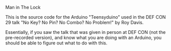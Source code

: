 Man in The Lock

This is the source code for the Arduino "Teensyduino" used in the DEF CON 29 talk "No Key? No Pin? No Combo? No Problem!" by Roy Davis.

Essentially, if you saw the talk that was given in person at DEF CON (not the pre-recorded version), and know what you are doing with an Arduino, you should be able to figure out what to do with this.
